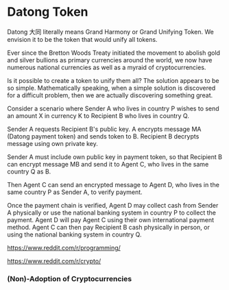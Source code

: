 # Datong Token

Datong 大同 literally means Grand Harmony or Grand Unifying Token. We envision it to be the token that would unify all tokens.

Ever since the Bretton Woods Treaty initiated the movement to abolish gold and silver bullions as primary currencies around the world, we now have numerous national currencies as well as a myraid of cryptocurrencies.

Is it possible to create a token to unify them all? The solution appears to be so simple. Mathematically speaking, when a simple solution is discovered for a difficult problem, then we are actually discovering something great.

Consider a scenario where Sender A who lives in country P wishes to send an amount X in currency K to Recipient B who lives in country Q.

Sender A requests Recipient B's public key. A encrypts message MA (Datong payment token) and sends token to B. Recipient B decrypts message using own private key. 

Sender A must include own public key in payment token, so that Recipient B can encrypt message MB and send it to Agent C, who lives in the same country Q as B.

Then Agent C can send an encrypted message to Agent D, who lives in the same country P as Sender A, to verify payment.

Once the payment chain is verified, Agent D may collect cash from Sender A physically or use the national banking system in country P to collect the payment. Agent D will pay Agent C using their own international payment method. Agent C can then pay Recipient B cash physically in person, or using the national banking system in country Q.

https://www.reddit.com/r/programming/

https://www.reddit.com/r/crypto/

### (Non)-Adoption of Cryptocurrencies

